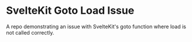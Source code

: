 # SvelteKit Goto Load Issue
 A repo demonstrating an issue with SvelteKit's goto function where load is not called correctly.
